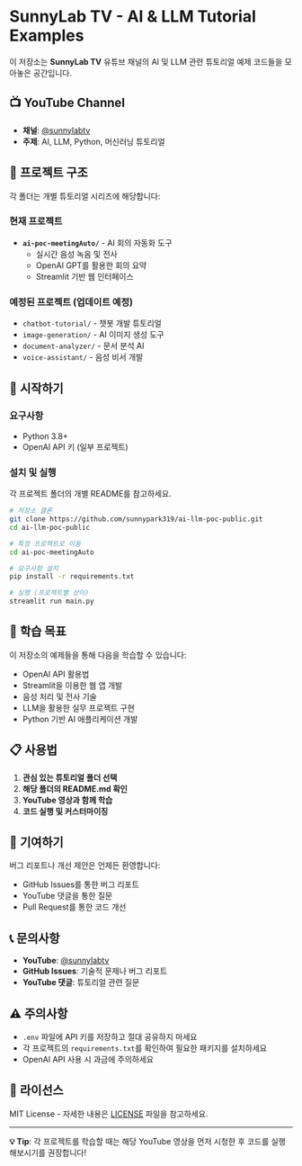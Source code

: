 # SunnyLab TV - AI & LLM Tutorial Examples

이 저장소는 **SunnyLab TV** 유튜브 채널의 AI 및 LLM 관련 튜토리얼 예제 코드들을 모아놓은 공간입니다.

## 📺 YouTube Channel
- **채널**: [@sunnylabtv](https://youtube.com/@sunnylabtv)
- **주제**: AI, LLM, Python, 머신러닝 튜토리얼

## 📁 프로젝트 구조

각 폴더는 개별 튜토리얼 시리즈에 해당합니다:

### 현재 프로젝트
- **`ai-poc-meetingAuto/`** - AI 회의 자동화 도구
  - 실시간 음성 녹음 및 전사
  - OpenAI GPT를 활용한 회의 요약
  - Streamlit 기반 웹 인터페이스

### 예정된 프로젝트 (업데이트 예정)
- `chatbot-tutorial/` - 챗봇 개발 튜토리얼
- `image-generation/` - AI 이미지 생성 도구
- `document-analyzer/` - 문서 분석 AI
- `voice-assistant/` - 음성 비서 개발

## 🚀 시작하기

### 요구사항
- Python 3.8+
- OpenAI API 키 (일부 프로젝트)

### 설치 및 실행
각 프로젝트 폴더의 개별 README를 참고하세요.

```bash
# 저장소 클론
git clone https://github.com/sunnypark319/ai-llm-poc-public.git
cd ai-llm-poc-public

# 특정 프로젝트로 이동
cd ai-poc-meetingAuto

# 요구사항 설치
pip install -r requirements.txt

# 실행 (프로젝트별 상이)
streamlit run main.py
```

## 🎯 학습 목표

이 저장소의 예제들을 통해 다음을 학습할 수 있습니다:
- OpenAI API 활용법
- Streamlit을 이용한 웹 앱 개발
- 음성 처리 및 전사 기술
- LLM을 활용한 실무 프로젝트 구현
- Python 기반 AI 애플리케이션 개발

## 📋 사용법

1. **관심 있는 튜토리얼 폴더 선택**
2. **해당 폴더의 README.md 확인**
3. **YouTube 영상과 함께 학습**
4. **코드 실행 및 커스터마이징**

## 🤝 기여하기

버그 리포트나 개선 제안은 언제든 환영합니다:
- GitHub Issues를 통한 버그 리포트
- YouTube 댓글을 통한 질문
- Pull Request를 통한 코드 개선

## 📞 문의사항

- **YouTube**: [@sunnylabtv](https://youtube.com/@sunnylabtv)
- **GitHub Issues**: 기술적 문제나 버그 리포트
- **YouTube 댓글**: 튜토리얼 관련 질문

## ⚠️ 주의사항

- `.env` 파일에 API 키를 저장하고 절대 공유하지 마세요
- 각 프로젝트의 `requirements.txt`를 확인하여 필요한 패키지를 설치하세요
- OpenAI API 사용 시 과금에 주의하세요

## 📄 라이선스

MIT License - 자세한 내용은 [LICENSE](LICENSE) 파일을 참고하세요.

---

**💡 Tip**: 각 프로젝트를 학습할 때는 해당 YouTube 영상을 먼저 시청한 후 코드를 실행해보시기를 권장합니다!
